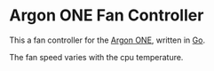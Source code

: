 # Argon ONE Fan Controller

This a fan controller for the [Argon ONE](https://argon40.com/en-gb/products/argon-one-v2-case-for-raspberry-pi-4), written in [Go](https://go.dev/).

The fan speed varies with the cpu temperature.
